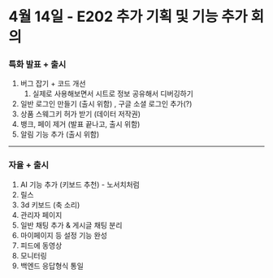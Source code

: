 # 4월 14일 - E202 추가 기획 및 기능 추가 회의

### 특화 발표 + 출시

1. 버그 잡기 + 코드 개선
   1. 실제로 사용해보면서 시트로 정보 공유해서 디버깅하기
2. 일반 로그인 만들기 (출시 위함) , 구글 소셜 로그인 추가(?)
3. 상품 스웨그키 허가 받기 (데이터 저작권)
4. 뱅크, 페이 제거 (발표 끝나고, 출시 위함)
5. 알림 기능 추가 (출시 위함)

---

### 자율 + 출시

1. AI 기능 추가 (키보드 추천) - 노서치처럼
2. 릴스
3. 3d 키보드 (축 소리)
4. 관리자 페이지
5. 일반 채팅 추가 & 게시글 채팅 분리
6. 마이페이지 등 설정 기능 완성
7. 피드에 동영상
8. 모니터링
9. 백엔드 응답형식 통일
